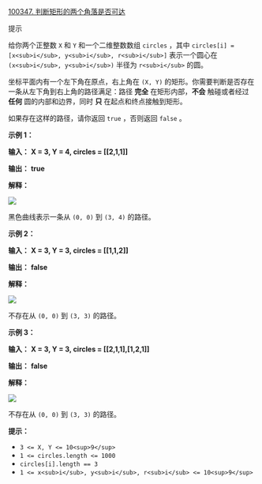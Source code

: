 [100347. 判断矩形的两个角落是否可达](https://leetcode.cn/problems/check-if-the-rectangle-corner-is-reachable/)

提示

给你两个正整数 `X` 和 `Y` 和一个二维整数数组 `circles` ，其中 `circles[i] = [x<sub>i</sub>, y<sub>i</sub>, r<sub>i</sub>]` 表示一个圆心在 `(x<sub>i</sub>, y<sub>i</sub>)` 半径为 `r<sub>i</sub>` 的圆。

坐标平面内有一个左下角在原点，右上角在 `(X, Y)` 的矩形。你需要判断是否存在一条从左下角到右上角的路径满足：路径 **完全** 在矩形内部，**不会** 触碰或者经过 **任何** 圆的内部和边界，同时 **只** 在起点和终点接触到矩形。

如果存在这样的路径，请你返回 `true` ，否则返回 `false` 。

**示例 1：**

 **输入：** **X = 3, Y = 4, circles = [[2,1,1]]**

 **输出：** **true**

**解释：**

![](https://assets.leetcode.com/uploads/2024/05/18/example2circle1.png)

黑色曲线表示一条从 `(0, 0)` 到 `(3, 4)` 的路径。

**示例 2：**

 **输入：** **X = 3, Y = 3, circles = [[1,1,2]]**

 **输出：** **false**

**解释：**

![](https://assets.leetcode.com/uploads/2024/05/18/example1circle.png)

不存在从 `(0, 0)` 到 `(3, 3)` 的路径。

**示例 3：**

 **输入：** **X = 3, Y = 3, circles = [[2,1,1],[1,2,1]]**

 **输出：** **false**

**解释：**

![](https://assets.leetcode.com/uploads/2024/05/18/example0circle.png)

不存在从 `(0, 0)` 到 `(3, 3)` 的路径。

**提示：**

* `3 <= X, Y <= 10<sup>9</sup>`
* `1 <= circles.length <= 1000`
* `circles[i].length == 3`
* `1 <= x<sub>i</sub>, y<sub>i</sub>, r<sub>i</sub> <= 10<sup>9</sup>`
